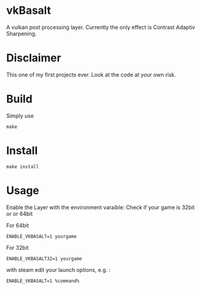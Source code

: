 # vkBasalt

A vulkan post processing layer. Currently the only effect is Contrast Adaptiv Sharpening.

# Disclaimer

This one of my first projects ever. Look at the code at your own risk.

# Build

Simply use
```
make
```
# Install

```
make install
```
# Usage

Enable the Layer with the environment varaible:
Check if your game is 32bit or or 64bit

For 64bit
```
ENABLE_VKBASALT=1 yourgame
```

For 32bit
```
ENABLE_VKBASALT32=1 yourgame
```

with steam edit your launch options, e.g. :

```
ENABLE_VKBASALT=1 %command% 
```

